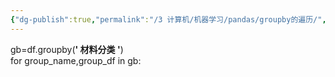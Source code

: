 ```yaml
---
{"dg-publish":true,"permalink":"/3 计算机/机器学习/pandas/groupby的遍历/","title":"groupby的遍历"}
---
```



gb=df.groupby(**' 材料分类 '**)  
for group_name,group_df in gb: